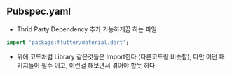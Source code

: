 ## Pubspec.yaml ##

- Thrid Party Dependency 추가 가능하게끔 하는 파일 
```dart
import 'package:flutter/material.dart';
```
- 위에 코드처럼 Library 같은것들은 Import한다 (다른코드랑 비슷함), 다만 어떤 패키지들이 필수 이고, 이런걸 해보면서 겪어야 할듯 하다.